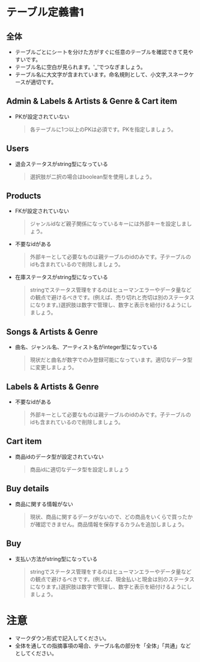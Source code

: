 # テーブル定義書1
## 全体
- テーブルごとにシートを分けた方がすぐに任意のテーブルを確認できて見やすいです。
- テーブル名に空白が見られます。'_'でつなぎましょう。
- テーブル名に大文字が含まれています。命名規則として、小文字,スネークケースが適切です。

## Admin & Labels & Artists & Genre & Cart item
- PKが設定されていない
  > 各テーブルに1つ以上のPKは必須です。PKを指定しましょう。

## Users
- 退会ステータスがstring型になっている
  > 選択肢が二択の場合はboolean型を使用しましょう。

## Products
- FKが設定されていない
  > ジャンルidなど親子関係になっているキーには外部キーを設定しましょう。
- 不要なidがある
  > 外部キーとして必要なものは親テーブルのidのみです。子テーブルのidも含まれているので削除しましょう。
- 在庫ステータスがstring型になっている
  > stringでステータス管理をするのはヒューマンエラーやデータ量などの観点で避けるべきです。(例えば、売り切れと売切は別のステータスになります。)選択肢は数字で管理し、数字と表示を紐付けるようにしましょう。
  
## Songs & Artists & Genre
- 曲名、ジャンル名、アーティスト名がinteger型になっている
  > 現状だと曲名が数字でのみ登録可能になっています。適切なデータ型に変更しましょう。

## Labels & Artists & Genre
- 不要なidがある
  > 外部キーとして必要なものは親テーブルのidのみです。子テーブルのidも含まれているので削除しましょう。

## Cart item
- 商品idのデータ型が設定されていない
  > 商品idに適切なデータ型を設定しましょう

## Buy details
- 商品に関する情報がない
  >  現状、商品に関するデータがないので、どの商品をいくらで買ったかが確認できません。商品情報を保存するカラムを追加しましょう。

## Buy
- 支払い方法がstring型になっている
  > stringでステータス管理をするのはヒューマンエラーやデータ量などの観点で避けるべきです。(例えば、現金払いと現金は別のステータスになります。)選択肢は数字で管理し、数字と表示を紐付けるようにしましょう。

# 注意
* マークダウン形式で記入してください。
* 全体を通しての指摘事項の場合、テーブル名の部分を「全体」「共通」などとしてください。
